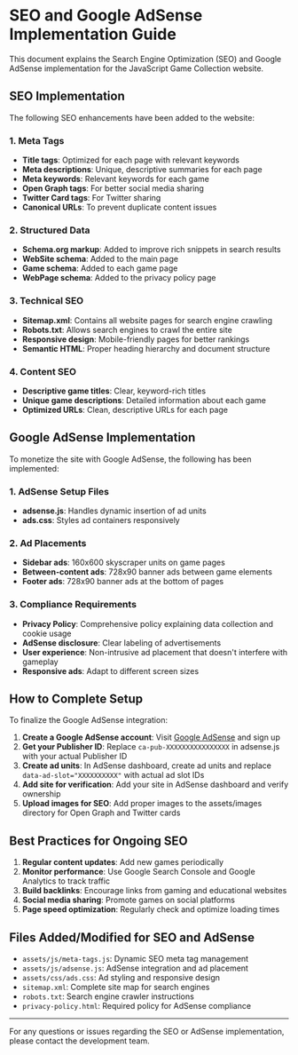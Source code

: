 # SEO and Google AdSense Implementation Guide

This document explains the Search Engine Optimization (SEO) and Google AdSense implementation for the JavaScript Game Collection website.

## SEO Implementation

The following SEO enhancements have been added to the website:

### 1. Meta Tags
- **Title tags**: Optimized for each page with relevant keywords
- **Meta descriptions**: Unique, descriptive summaries for each page
- **Meta keywords**: Relevant keywords for each game
- **Open Graph tags**: For better social media sharing
- **Twitter Card tags**: For Twitter sharing
- **Canonical URLs**: To prevent duplicate content issues

### 2. Structured Data
- **Schema.org markup**: Added to improve rich snippets in search results
- **WebSite schema**: Added to the main page
- **Game schema**: Added to each game page
- **WebPage schema**: Added to the privacy policy page

### 3. Technical SEO
- **Sitemap.xml**: Contains all website pages for search engine crawling
- **Robots.txt**: Allows search engines to crawl the entire site
- **Responsive design**: Mobile-friendly pages for better rankings
- **Semantic HTML**: Proper heading hierarchy and document structure

### 4. Content SEO
- **Descriptive game titles**: Clear, keyword-rich titles
- **Unique game descriptions**: Detailed information about each game
- **Optimized URLs**: Clean, descriptive URLs for each page

## Google AdSense Implementation

To monetize the site with Google AdSense, the following has been implemented:

### 1. AdSense Setup Files
- **adsense.js**: Handles dynamic insertion of ad units
- **ads.css**: Styles ad containers responsively

### 2. Ad Placements
- **Sidebar ads**: 160x600 skyscraper units on game pages
- **Between-content ads**: 728x90 banner ads between game elements
- **Footer ads**: 728x90 banner ads at the bottom of pages

### 3. Compliance Requirements
- **Privacy Policy**: Comprehensive policy explaining data collection and cookie usage
- **AdSense disclosure**: Clear labeling of advertisements
- **User experience**: Non-intrusive ad placement that doesn't interfere with gameplay
- **Responsive ads**: Adapt to different screen sizes

## How to Complete Setup

To finalize the Google AdSense integration:

1. **Create a Google AdSense account**: Visit [Google AdSense](https://www.google.com/adsense) and sign up
2. **Get your Publisher ID**: Replace `ca-pub-XXXXXXXXXXXXXXXX` in adsense.js with your actual Publisher ID
3. **Create ad units**: In AdSense dashboard, create ad units and replace `data-ad-slot="XXXXXXXXXX"` with actual ad slot IDs
4. **Add site for verification**: Add your site in AdSense dashboard and verify ownership
5. **Upload images for SEO**: Add proper images to the assets/images directory for Open Graph and Twitter cards

## Best Practices for Ongoing SEO

1. **Regular content updates**: Add new games periodically
2. **Monitor performance**: Use Google Search Console and Google Analytics to track traffic
3. **Build backlinks**: Encourage links from gaming and educational websites
4. **Social media sharing**: Promote games on social platforms
5. **Page speed optimization**: Regularly check and optimize loading times

## Files Added/Modified for SEO and AdSense

- `assets/js/meta-tags.js`: Dynamic SEO meta tag management
- `assets/js/adsense.js`: AdSense integration and ad placement
- `assets/css/ads.css`: Ad styling and responsive design
- `sitemap.xml`: Complete site map for search engines
- `robots.txt`: Search engine crawler instructions
- `privacy-policy.html`: Required policy for AdSense compliance

---

For any questions or issues regarding the SEO or AdSense implementation, please contact the development team. 